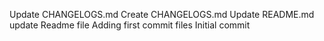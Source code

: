 Update CHANGELOGS.md
Create CHANGELOGS.md
Update README.md
update Readme file
Adding first commit files
Initial commit
